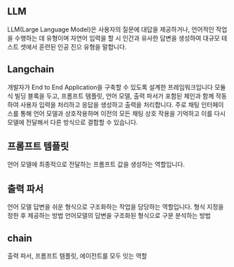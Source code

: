## LLM
LLM(Large Language Model)은 사용자의 질문에 대답을 제공하거나, 언어적인 작업을 수행하는 데 유형이며 자연어 입력을 할 시 인간과 유사한 답변을 생성하여 대규모 테스트 셋에서 훈련된 인공 진으 유형을 말합니다.

## Langchain
개발자가 End to End Application을 구축할 수 있도록 설계한 프레임워크입니다 모듈식 빌딩 블록을 두고, 프롬프트 템플릿, 언어 모델, 출력 파서가 포함된 체인과 함께 작동하여 사용자 입력을 처리하고 응답을 생성하고 출력을 처리합니다. 주로 채팅 인터페이스를 통해 언어 모델과 상호작용하며 이전의 모든 채팅 상호 작용을 기억하고 이를 다시 모델에 전달해서 다른 방식으로 결합할 수 있습니다.

## 프롬프트 템플릿
언어 모델에 최종적으로 전달하는 프롬프트 값을 생성하는 역할입니다.

## 출력 파서
언어 모델 답변을 쉬운 형식으로 구조화하는 작업을 담당하는 역할입니다.
형식 지정을 정한 후 제공하는 방법
언어모델의 답변을 구조화된 형식으로 구문 분석하는 방법
## chain
출력 파서, 프롬프트 템플릿, 에이전트를 모두 잇는 역할
